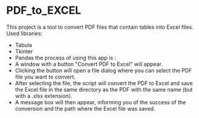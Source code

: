 # PDF_to_EXCEL


 This project is a tool to convert PDF files that contain tables into Excel files.
 Used libraries:
 - Tabula
 - Tkinter
 - Pandas
 the process of using this app is :
-  A window with a button "Convert PDF to Excel" will appear.
-  Clicking the button will open a file dialog where you can select the PDF file you want to convert.
-  After selecting the file, the script will convert the PDF to Excel and save the Excel file in the same directory as the PDF with the same name (but with a .xlsx extension).
-  A message box will then appear, informing you of the success of the conversion and the path where the Excel file was saved.
